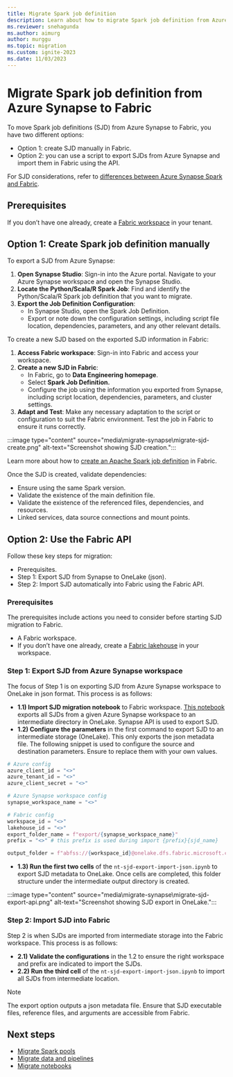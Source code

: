 ```yaml
---
title: Migrate Spark job definition
description: Learn about how to migrate Spark job definition from Azure Synapse Spark to Fabric.
ms.reviewer: snehagunda
ms.author: aimurg
author: murggu
ms.topic: migration
ms.custom: ignite-2023
ms.date: 11/03/2023
---
```


# Migrate Spark job definition from Azure Synapse to Fabric

To move Spark job definitions (SJD) from Azure Synapse to Fabric, you have two different options:

* Option 1: create SJD manually in Fabric.
* Option 2: you can use a script to export SJDs from Azure Synapse and import them in Fabric using the API.

For SJD considerations, refer to [differences between Azure Synapse Spark and Fabric](NEEDLINK).

## Prerequisites

If you don’t have one already, create a [Fabric workspace](../get-started/create-workspaces.md) in your tenant.

## Option 1: Create Spark job definition manually

To export a SJD from Azure Synapse:

1.	**Open Synapse Studio**: Sign-in into the Azure portal. Navigate to your Azure Synapse workspace and open the Synapse Studio.
1.	**Locate the Python/Scala/R Spark Job**: Find and identify the Python/Scala/R Spark job definition that you want to migrate.
1.	**Export the Job Definition Configuration**:
    * In Synapse Studio, open the Spark Job Definition.
    * Export or note down the configuration settings, including script file location, dependencies, parameters, and any other relevant details.

To create a new SJD based on the exported SJD information in Fabric:

1.	**Access Fabric workspace**: Sign-in into Fabric and access your workspace.
1.	**Create a new SJD in Fabric**:
    * In Fabric, go to **Data Engineering homepage**.
    * Select **Spark Job Definition.**
    * Configure the job using the information you exported from Synapse, including script location, dependencies, parameters, and cluster settings.
1.	**Adapt and Test**: Make any necessary adaptation to the script or configuration to suit the Fabric environment. Test the job in Fabric to ensure it runs correctly.

:::image type="content" source="media\migrate-synapse\migrate-sjd-create.png" alt-text="Screenshot showing SJD creation.":::

Learn more about how to [create an Apache Spark job definition](create-spark-job-definition.md) in Fabric.

Once the SJD is created, validate dependencies:
* Ensure using the same Spark version.
* Validate the existence of the main definition file. 
* Validate the existence of the referenced files, dependencies, and resources.
* Linked services, data source connections and mount points.

## Option 2: Use the Fabric API

Follow these key steps for migration:
* Prerequisites.
* Step 1: Export SJD from Synapse to OneLake (json).
* Step 2: Import SJD automatically into Fabric using the Fabric API.

### Prerequisites
The prerequisites include actions you need to consider before starting SJD migration to Fabric.

* A Fabric workspace.
* If you don’t have one already, create a [Fabric lakehouse](tutorial-build-lakehouse.md) in your workspace. 

### Step 1: Export SJD from Azure Synapse workspace 

The focus of Step 1 is on exporting SJD from Azure Synapse workspace to OneLake in json format. This process is as follows:

* **1.1) Import SJD migration notebook** to Fabric workspace. [This notebook](NEEDLINK) exports all SJDs from a given Azure Synapse workspace to an intermediate directory in OneLake. Synapse API is used to export SJD.
* **1.2) Configure the parameters** in the first command to export SJD to an intermediate storage (OneLake). This only exports the json metadata file. The following snippet is used to configure the source and destination parameters. Ensure to replace them with your own values.

```python
# Azure config
azure_client_id = "<>"
azure_tenant_id = "<>"
azure_client_secret = "<>"

# Azure Synapse workspace config
synapse_workspace_name = "<>"

# Fabric config
workspace_id = "<>"
lakehouse_id = "<>"
export_folder_name = f"export/{synapse_workspace_name}"
prefix = "<>" # this prefix is used during import {prefix}{sjd_name}

output_folder = f"abfss://{workspace_id}@onelake.dfs.fabric.microsoft.com/{lakehouse_id}/Files/{export_folder_name}"
```

* **1.3) Run the first two cells** of the `nt-sjd-export-import-json.ipynb` to export SJD metadata to OneLake. Once cells are completed, this folder structure under the intermediate output directory is created.

:::image type="content" source="media\migrate-synapse\migrate-sjd-export-api.png" alt-text="Screenshot showing SJD export in OneLake.":::

### Step 2: Import SJD into Fabric

Step 2 is when SJDs are imported from intermediate storage into the Fabric workspace. This process is as follows:

* **2.1) Validate the configurations** in the 1.2 to ensure the right workspace and prefix are indicated to import the SJDs.
* **2.2) Run the third cell** of the `nt-sjd-export-import-json.ipynb` to import all SJDs from intermediate location.

> [!NOTE]
> The export option outputs a json metadata file. Ensure that SJD executable files, reference files, and arguments are accessible from Fabric.

## Next steps

- [Migrate Spark pools](migrate-synapse-spark-pools.md)
- [Migrate data and pipelines](NEEDLINK)
- [Migrate notebooks](migrate-synapse-notebooks.md)